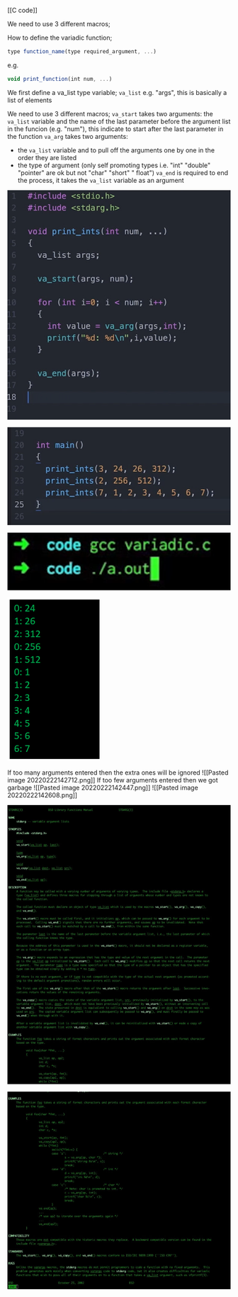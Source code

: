 [[C code]]

We need to use 3 different macros;

How to define the variadic function;

```js
type function_name(type required_argument, ...)
```


e.g.

```js
void print_function(int num, ...)
```


We first define a va_list type variable;
`va_list` e.g. "args", this is basically a list of elements

We need to use 3 different macros;
`va_start` takes two arguments: the `va_list` variable and the name of the last parameter before the argument list in the funcion (e.g. "num"), this indicate to start after the last parameter in the function
`va_arg` takes two arguments:
- the `va_list` variable and to pull off the arguments one by one in the order they are listed
- the type of argument (only self promoting types i.e. "int" "double" "pointer" are ok but not "char" "short" " float")
`va_end` is required to end the process, it takes the `va_list` variable as an argument

![[arg_var1.png]](../pictures/arg_var1.png)

![[arg_var2png]](../pictures/arg_var2.png)

![[arg_var3.png]](../pictures/arg_var3.png)

![[arg_var4.png]](../pictures/arg_var4.png)

If too many arguments entered then the extra ones will be ignored
![[Pasted image 20220222142712.png]]
If too few arguments entered then we got garbage
![[Pasted image 20220222142447.png]] ![[Pasted image 20220222142608.png]]

![[stdarg1.jpg]](../pictures/stdarg1.jpg)

![[stdarg2.jpg]](../pictures/stdarg2.jpg)



